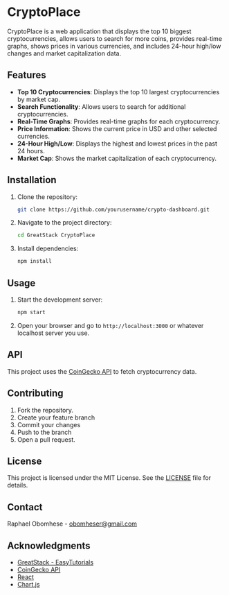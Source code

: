 # CryptoPlace

CryptoPlace is a web application that displays the top 10 biggest cryptocurrencies, allows users to search for more coins, provides real-time graphs, shows prices in various currencies, and includes 24-hour high/low changes and market capitalization data.

## Features

- **Top 10 Cryptocurrencies**: Displays the top 10 largest cryptocurrencies by market cap.
- **Search Functionality**: Allows users to search for additional cryptocurrencies.
- **Real-Time Graphs**: Provides real-time graphs for each cryptocurrency.
- **Price Information**: Shows the current price in USD and other selected currencies.
- **24-Hour High/Low**: Displays the highest and lowest prices in the past 24 hours.
- **Market Cap**: Shows the market capitalization of each cryptocurrency.

## Installation

1. Clone the repository:
    ```sh
    git clone https://github.com/yourusername/crypto-dashboard.git
    ```
2. Navigate to the project directory:
    ```sh
    cd GreatStack CryptoPlace
    ```
3. Install dependencies:
    ```sh
    npm install
    ```

## Usage

1. Start the development server:
    ```sh
    npm start
    ```
2. Open your browser and go to `http://localhost:3000` or whatever localhost server you use.

## API

This project uses the [CoinGecko API](https://www.coingecko.com/en/api) to fetch cryptocurrency data.

## Contributing

1. Fork the repository.
2. Create your feature branch
3. Commit your changes
4. Push to the branch 
5. Open a pull request.

## License

This project is licensed under the MIT License. See the [LICENSE](LICENSE) file for details.

## Contact

Raphael Obomhese - [obomheser@gmail.com](mailto:obomheser@gmail.com)

## Acknowledgments

- [GreatStack - EasyTutorials](https://course.greatstack.dev/learn)
- [CoinGecko API](https://www.coingecko.com/en/api)
- [React](https://reactjs.org/)
- [Chart.js](https://www.chartjs.org/)
